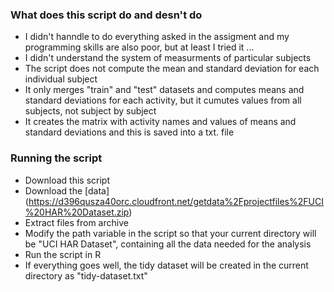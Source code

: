 ### What does this script do and desn't do
- I didn't hanndle to do everything asked in the assigment and my programming skills are also poor, but at least I tried it ...
- I didn't understand the system of measurments of particular subjects
- The script does not compute the mean and standard deviation for each individual subject
- It only merges "train" and "test" datasets and computes means and standard deviations for each activity, but it cumutes values from all subjects, not subject by subject
- It creates the matrix with activity names and values of means and standard deviations and this is saved into a txt. file

### Running the script

- Download this script
- Download the [data] (https://d396qusza40orc.cloudfront.net/getdata%2Fprojectfiles%2FUCI%20HAR%20Dataset.zip)
- Extract files from archive
- Modify the path variable in the script so that your current directory will be "UCI HAR Dataset", containing all the data needed for the analysis
- Run the script in R
- If everything goes well, the tidy dataset will be created in the current directory as "tidy-dataset.txt"
